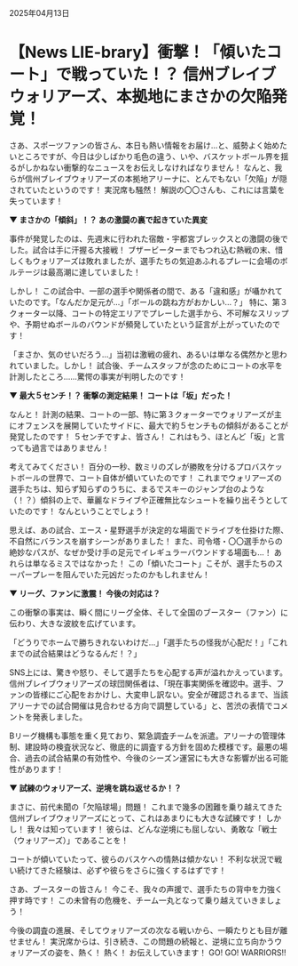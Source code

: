2025年04月13日

# 【News LIE-brary】衝撃！「傾いたコート」で戦っていた！？ 信州ブレイブウォリアーズ、本拠地にまさかの欠陥発覚！

さあ、スポーツファンの皆さん、本日も熱い情報をお届け…と、威勢よく始めたいところですが、今日は少しばかり毛色の違う、いや、バスケットボール界を揺るがしかねない衝撃的なニュースをお伝えしなければなりません！ なんと、我らが信州ブレイブウォリアーズの本拠地アリーナに、とんでもない「欠陥」が隠されていたというのです！ 実況席も騒然！ 解説の〇〇さんも、これには言葉を失っています！

**▼ まさかの「傾斜」！？ あの激闘の裏で起きていた異変**

事件が発覚したのは、先週末に行われた宿敵・宇都宮ブレックスとの激闘の後でした。試合は手に汗握る大接戦！ ブザービーターまでもつれ込む熱戦の末、惜しくもウォリアーズは敗れましたが、選手たちの気迫あふれるプレーに会場のボルテージは最高潮に達していました！

しかし！ この試合中、一部の選手や関係者の間で、ある「違和感」が囁かれていたのです。「なんだか足元が…」「ボールの跳ね方がおかしい…？」 特に、第３クォーター以降、コートの特定エリアでプレーした選手から、不可解なスリップや、予期せぬボールのバウンドが頻発していたという証言が上がっていたのです！

「まさか、気のせいだろう…」当初は激戦の疲れ、あるいは単なる偶然かと思われていました。しかし！ 試合後、チームスタッフが念のためにコートの水平を計測したところ……驚愕の事実が判明したのです！

**▼ 最大５センチ！？ 衝撃の測定結果！ コートは「坂」だった！**

なんと！ 計測の結果、コートの一部、特に第３クォーターでウォリアーズが主にオフェンスを展開していたサイドに、最大で約５センチもの傾斜があることが発覚したのです！ ５センチですよ、皆さん！ これはもう、ほとんど「坂」と言っても過言ではありません！

考えてみてください！ 百分の一秒、数ミリのズレが勝敗を分けるプロバスケットボールの世界で、コート自体が傾いていたのです！ これまでウォリアーズの選手たちは、知らず知らずのうちに、まるでスキーのジャンプ台のような（！？）傾斜の上で、華麗なドライブや正確無比なシュートを繰り出そうとしていたのです！ なんということでしょう！

思えば、あの試合、エース・星野選手が決定的な場面でドライブを仕掛けた際、不自然にバランスを崩すシーンがありました！ また、司令塔・〇〇選手からの絶妙なパスが、なぜか受け手の足元でイレギュラーバウンドする場面も…！ あれらは単なるミスではなかった！ この「傾いたコート」こそが、選手たちのスーパープレーを阻んでいた元凶だったのかもしれません！

**▼ リーグ、ファンに激震！ 今後の対応は？**

この衝撃の事実は、瞬く間にリーグ全体、そして全国のブースター（ファン）に伝わり、大きな波紋を広げています。

「どうりでホームで勝ちきれないわけだ…」「選手たちの怪我が心配だ！」「これまでの試合結果はどうなるんだ！？」

SNS上には、驚きや怒り、そして選手たちを心配する声が溢れかえっています。信州ブレイブウォリアーズの球団関係者は、「現在事実関係を確認中。選手、ファンの皆様にご心配をおかけし、大変申し訳ない。安全が確認されるまで、当該アリーナでの試合開催は見合わせる方向で調整している」と、苦渋の表情でコメントを発表しました。

Bリーグ機構も事態を重く見ており、緊急調査チームを派遣。アリーナの管理体制、建設時の検査状況など、徹底的に調査する方針を固めた模様です。最悪の場合、過去の試合結果の有効性や、今後のシーズン運営にも大きな影響が出る可能性があります！

**▼ 試練のウォリアーズ、逆境を跳ね返せるか！？**

まさに、前代未聞の「欠陥球場」問題！ これまで幾多の困難を乗り越えてきた信州ブレイブウォリアーズにとって、これはあまりにも大きな試練です！ しかし！ 我々は知っています！ 彼らは、どんな逆境にも屈しない、勇敢な「戦士（ウォリアーズ）」であることを！

コートが傾いていたって、彼らのバスケへの情熱は傾かない！ 不利な状況で戦い続けてきた経験は、必ずや彼らをさらに強くするはずです！

さあ、ブースターの皆さん！ 今こそ、我々の声援で、選手たちの背中を力強く押す時です！ この未曾有の危機を、チーム一丸となって乗り越えていきましょう！

今後の調査の進展、そしてウォリアーズの次なる戦いから、一瞬たりとも目が離せません！ 実況席からは、引き続き、この問題の続報と、逆境に立ち向かうウォリアーズの姿を、熱く！ 熱く！ お伝えしていきます！ GO! GO! WARRIORS!!